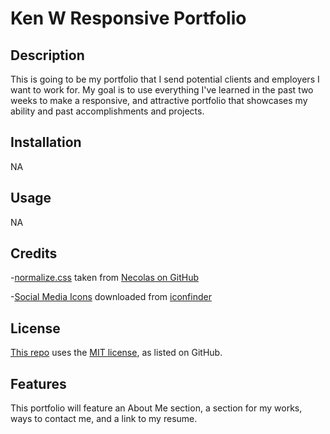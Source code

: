 # Ken W Responsive Portfolio
## Description

This is going to be my portfolio that I send potential clients and employers I want to work for. My goal is to use everything I've learned in the past two weeks to make a responsive, and attractive portfolio that showcases my ability and past accomplishments and projects.

## Installation

NA

## Usage

NA

## Credits

-[normalize.css](https://necolas.github.io/normalize.css/) taken from [Necolas on GitHub](https://github.com/necolas)

-[Social Media Icons](https://www.iconfinder.com/social-media-icons) downloaded from [iconfinder](https://www.iconfinder.com/)

## License

[This repo](https://github.com/horizonbound0/Ken-W-Responsive-Portfolio) uses the [MIT license](https://github.com/git/git-scm.com/blob/main/MIT-LICENSE.txt), as listed on GitHub.

## Features

This portfolio will feature an About Me section, a section for my works, ways to contact me, and a link to my resume.
